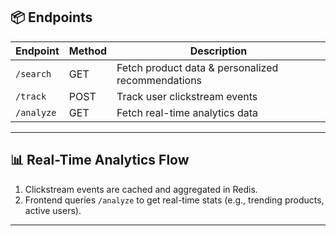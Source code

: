 ## 📦 **Endpoints**

| Endpoint   | Method | Description                                       |
| ---------- | ------ | ------------------------------------------------- |
| `/search`  | GET    | Fetch product data & personalized recommendations |
| `/track`   | POST   | Track user clickstream events                     |
| `/analyze` | GET    | Fetch real-time analytics data                    |

---

## 📊 **Real-Time Analytics Flow**

1. Clickstream events are cached and aggregated in Redis.
2. Frontend queries `/analyze` to get real-time stats (e.g., trending products, active users).

---


